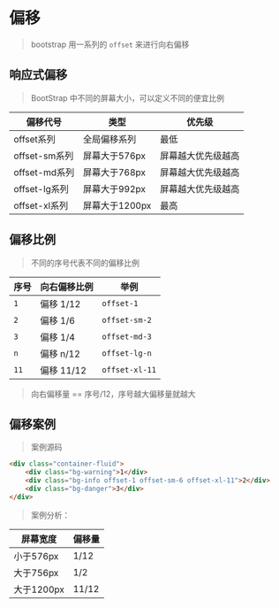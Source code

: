 # 偏移

> bootstrap 用一系列的 `offset` 来进行向右偏移

## 响应式偏移

> BootStrap 中不同的屏幕大小，可以定义不同的便宜比例

| 偏移代号        | 类型         | 优先级       |
| ----------- | ---------- | --------- |
| offset系列    | 全局偏移系列     | 最低        |
| offset-sm系列 | 屏幕大于576px  | 屏幕越大优先级越高 |
| offset-md系列 | 屏幕大于768px  | 屏幕越大优先级越高 |
| offset-lg系列 | 屏幕大于992px  | 屏幕越大优先级越高 |
| offset-xl系列 | 屏幕大于1200px | 最高        |

## 偏移比例

> 不同的序号代表不同的偏移比例

| 序号   | 向右偏移比例   | 举例             |
| ---- | -------- | -------------- |
| `1`  | 偏移 1/12  | `offset-1`     |
| `2`  | 偏移 1/6   | `offset-sm-2`  |
| `3`  | 偏移 1/4   | `offset-md-3`  |
| `n`  | 偏移 n/12  | `offset-lg-n`  |
| `11` | 偏移 11/12 | `offset-xl-11` |

> 向右偏移量 == 序号/12，序号越大偏移量就越大

## 偏移案例

> 案例源码

```html
<div class="container-fluid">
    <div class="bg-warning">1</div>
    <div class="bg-info offset-1 offset-sm-6 offset-xl-11">2</div>
    <div class="bg-danger">3</div>
</div>
```

> 案例分析：

| 屏幕宽度     | 偏移量   |
| -------- | ----- |
| 小于576px  | 1/12  |
| 大于756px  | 1/2   |
| 大于1200px | 11/12 |

